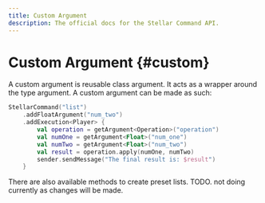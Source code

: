 ```yaml
---
title: Custom Argument
description: The official docs for the Stellar Command API.
---
```


# Custom Argument {#custom}

A custom argument is reusable class argument. It acts as a wrapper around the type argument. A custom argument can be made as such:

```kotlin
StellarCommand("list")
    .addFloatArgument("num_two")
    .addExecution<Player> {
        val operation = getArgument<Operation>("operation")
        val numOne = getArgument<Float>("num_one")
        val numTwo = getArgument<Float>("num_two")
        val result = operation.apply(numOne, numTwo)
        sender.sendMessage("The final result is: $result")
    }
```

There are also available methods to create preset lists.
TODO. not doing currently as changes will be made.